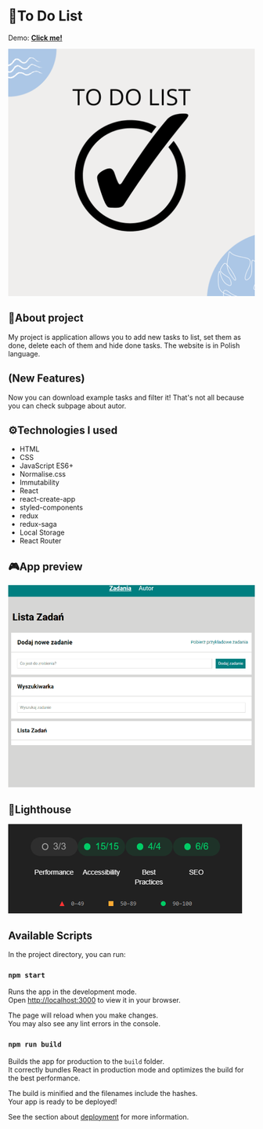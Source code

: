 # 📝To Do List

Demo: [**Click me!**](https://siedemus.github.io/to-do-list-react/)

<img src="public\images\bg.png" alt="bg">

## 🤔About project

My project is application allows you to add new tasks to list, set them as done, delete each of them and hide done tasks. The website is in Polish language.

## (New Features)

Now you can download example tasks and filter it! That's not all because you can check subpage about autor.

## ⚙️Technologies I used

- HTML
- CSS
- JavaScript ES6+
- Normalise.css
- Immutability
- React
- react-create-app
- styled-components
- redux
- redux-saga
- Local Storage
- React Router

## 🎮App preview

<img src="public\images\animation.gif" alt="animated preview">

## 🔦Lighthouse

<img src="public\images\lighthouseV2.png" alt="lighthouse">

## Available Scripts

In the project directory, you can run:

### `npm start`

Runs the app in the development mode.\
Open [http://localhost:3000](http://localhost:3000) to view it in your browser.

The page will reload when you make changes.\
You may also see any lint errors in the console.

### `npm run build`

Builds the app for production to the `build` folder.\
It correctly bundles React in production mode and optimizes the build for the best performance.

The build is minified and the filenames include the hashes.\
Your app is ready to be deployed!

See the section about [deployment](https://facebook.github.io/create-react-app/docs/deployment) for more information.
